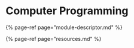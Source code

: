 # Computer Programming

{% page-ref page="module-descriptor.md" %}

{% page-ref page="resources.md" %}



